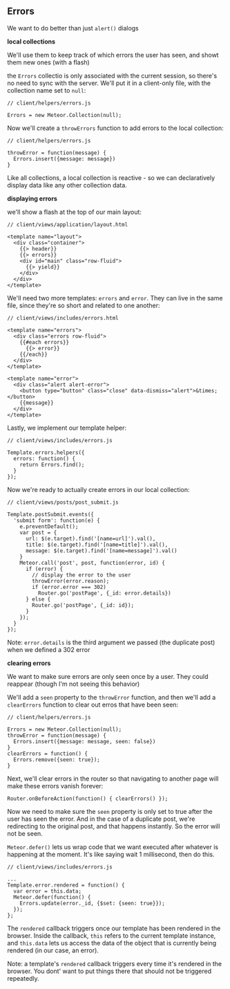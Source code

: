 ## Errors

We want to do better than just `alert()` dialogs

**local collections**

We'll use them to keep track of which errors the user has seen, and showt them new ones (with a flash)

the `Errors` collectio is only associated with the current session, so there's no need to sync with the server. We'll put it in a client-only file, with the collection name set to `null`:

```
// client/helpers/errors.js

Errors = new Meteor.Collection(null);
```

Now we'll create a `throwErrors` function to add errors to the local collection:


```
// client/helpers/errors.js

throwError = function(message) {
  Errors.insert({message: message})
}
```

Like all collections, a local collection is reactive - so we can declaratively display data like any other collection data.

**displaying errors**

we'll show a flash at the top of our main layout:

```
// client/views/application/layout.html

<template name="layout">
  <div class="container">
    {{> header}}
    {{> errors}}
    <div id="main" class="row-fluid">
      {{> yield}}
    </div>
  </div>
</template>
```

We'll need two more templates: `errors` and `error`. They can live in the same file, since they're so short and related to one another:

```
// client/views/includes/errors.html

<template name="errors">
  <div class="errors row-fluid">
    {{#each errors}}
      {{> error}}
    {{/each}}
  </div>
</template>

<template name="error">
  <div class="alert alert-error">
    <button type="button" class="close" data-dismiss="alert">&times;</button>
    {{message}}
  </div>
</template>
```

Lastly, we implement our template helper:

```
// client/views/includes/errors.js

Template.errors.helpers({
  errors: function() {
    return Errors.find();
  }
});
```

Now we're ready to actually create errors in our local collection:

```
// client/views/posts/post_submit.js

Template.postSubmit.events({
  'submit form': function(e) {
    e.preventDefault();
    var post = {
      url: $(e.target).find('[name=url]').val(),
      title: $(e.target).find('[name=title]').val(),
      message: $(e.target).find('[name=message]').val()
    }
    Meteor.call('post', post, function(error, id) {
      if (error) {
        // display the error to the user
        throwError(error.reason);
        if (error.error === 302)
          Router.go('postPage', {_id: error.details})
      } else {
        Router.go('postPage', {_id: id});
      }
    });
  }
});
```

Note: `error.details` is the third argument we passed (the duplicate post) when we defined a 302 error

**clearing errors**

We want to make sure errors are only seen once by a user. They could reappear (though I'm not seeing this behavior)

We'll add a `seen` property to the `throwError` function, and then we'll add a `clearErrors` function to clear out erros that have been seen:

```
// client/helpers/errors.js

Errors = new Meteor.Collection(null);
throwError = function(message) {
  Errors.insert({message: message, seen: false})
}
clearErrors = function() {
  Errors.remove({seen: true});
}
```

Next, we'll clear errors in the router so that navigating to another page will make these errors vanish forever:

`Router.onBeforeAction(function() { clearErrors() });`

Now we need to make sure the `seen` property is only set to true after the user has seen the error. And in the case of a duplicate post, we're redirecting to the original post, and that happens instantly. So the error will not be seen.

`Meteor.defer()` lets us wrap code that we want executed after whatever is happening at the moment. It's like saying wait 1 millisecond, then do this.

```
// client/views/includes/errors.js

...
Template.error.rendered = function() {
  var error = this.data;
  Meteor.defer(function() {
    Errors.update(error._id, {$set: {seen: true}});
  });
};
```

The `rendered` callback triggers once our template has been rendered in the browser. Inside the callback, `this` refers to the current template instance, and `this.data` lets us access the data of the object that is currently being rendered (in our case, an error).

Note: a template's `rendered` callback triggers every time it's rendered in the browser. You dont' want to put things there that should not be triggered repeatedly.